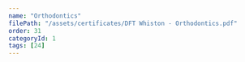 ```yaml
---
name: "Orthodontics"
filePath: "/assets/certificates/DFT Whiston - Orthodontics.pdf"
order: 31
categoryId: 1
tags: [24]
---
```

